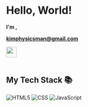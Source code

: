 <h1>Hello, World!</h1>

**I'm ,**

**kimphysicsman@gmail.com**

<a href="https://velog.io/@kimphysicsman">
 <img src="https://user-images.githubusercontent.com/68724828/185885678-8f619bfa-1160-4bb4-a026-f758a4014f82.png" height="28px" />
</a>

<br />

<br />
<h2> My Tech Stack 📚 </h2>

![HTML5](https://img.shields.io/badge/-HTML5-F05032?style=for-the-badge&logo=html5&logoColor=ffffff)
![CSS](https://img.shields.io/badge/-CSS-007ACC?style=for-the-badge&logo=css)
![JavaScript](https://img.shields.io/badge/-JavaScript-%23F7DF1C?style=for-the-badge&logo=javascript&logoColor=000000&labelColor=%23F7DF1C&color=%23FFCE5A)



<br />
<br />
<br />
